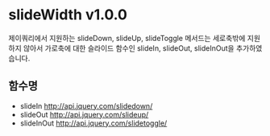# slideWidth v1.0.0
제이쿼리에서 지원하는 slideDown, slideUp, slideToggle 메서드는 세로축밖에 지원하지 않아서 가로축에 대한 슬라이드 함수인 slideIn, slideOut, slideInOut을 추가하였습니다.

## 함수명
- slideIn <http://api.jquery.com/slidedown/>
- slideOut <http://api.jquery.com/slideup/>
- slideInOut <http://api.jquery.com/slidetoggle/>